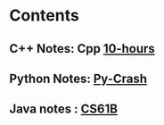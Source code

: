 # Contents

## C++ Notes: Cpp [10-hours](https://www.youtube.com/channel/UCl5-BV9aRaeDVohpE4sqJiQ)

## Python Notes: [Py-Crash](https://ehmatthes.github.io/pcc_2e/regular_index/)

## Java notes : [CS61B](fa20.datastructur.es/index.html)
